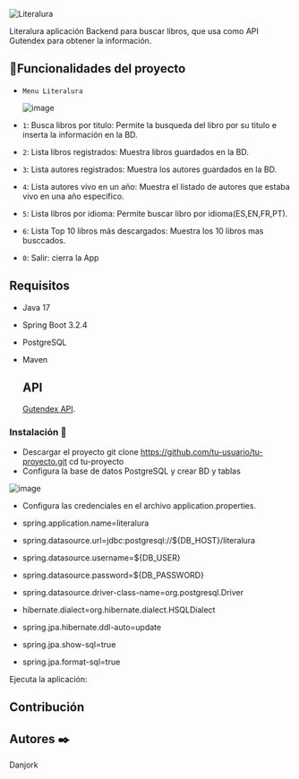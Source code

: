 
![Literalura](https://github.com/Danjork/literalura/assets/40806603/0988d364-b17e-4844-ba5d-d5c00d5c38ce)


Literalura aplicación Backend para buscar libros, que usa como API Gutendex para obtener la información.

## :hammer:Funcionalidades del proyecto

- `Menu Literalura`
  
  ![image](https://github.com/Danjork/literalura/assets/40806603/fd80b356-e9f8-444b-8611-8665114bdc0a)

- `1`: Busca libros por titulo: Permite la busqueda del libro por su titulo e inserta la información en la BD.
- `2`: Lista libros registrados: Muestra libros guardados en la BD.
- `3`: Lista autores registrados: Muestra los autores guardados en la BD.
- `4`: Lista autores vivo en un año: Muestra el listado de autores que estaba vivo en una año especifico.
- `5`: Lista libros por idioma: Permite buscar libro por idioma(ES,EN,FR,PT).
- `6`: Lista Top 10 libros más descargados: Muestra los 10 libros mas busccados.
- `0`: Salir: cierra la App

## Requisitos

- Java 17
- Spring Boot 3.2.4
- PostgreSQL
- Maven

  ## API
  [Gutendex API](https://gutendex.com).

 ### Instalación 🔧
 - Descargar el proyecto 
 git clone https://github.com/tu-usuario/tu-proyecto.git
 cd tu-proyecto
 - Configura la base de datos PostgreSQL y crear BD y tablas
   
![image](https://github.com/Danjork/literalura/assets/40806603/cfd28711-8ce4-42e9-9037-e55df35051ef)


 - Configura las credenciales en el archivo application.properties.

- spring.application.name=literalura
- spring.datasource.url=jdbc:postgresql://${DB_HOST}/literalura
- spring.datasource.username=${DB_USER}
- spring.datasource.password=${DB_PASSWORD}
- spring.datasource.driver-class-name=org.postgresql.Driver
- hibernate.dialect=org.hibernate.dialect.HSQLDialect
- spring.jpa.hibernate.ddl-auto=update
- spring.jpa.show-sql=true
- spring.jpa.format-sql=true


Ejecuta la aplicación:

 

  ## Contribución

## Autores ✒️

  Danjork
